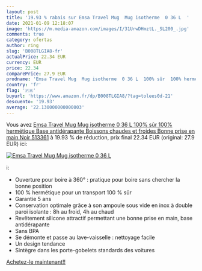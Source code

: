 ```yaml
---
layout: post
title: '19.93 % rabais sur Emsa Travel Mug  Mug isotherme  0 36 L  '
date: 2021-01-09 12:18:07
image: 'https://m.media-amazon.com/images/I/31UrwDHmztL._SL200_.jpg'
comments: true
category: ofertas
author: ring
slug: 'B008TLGIA8-fr'
actualPrice: 22.34 EUR
currency: EUR
price: 22.34
comparePrice: 27.9 EUR
prodname: 'Emsa Travel Mug  Mug isotherme  0 36 L  100% sûr  100% hermétique  Base antidérapante  Boissons chaudes et froides  Bonne prise en main  Noir 513361'
country: 'fr'
flag: '🇫🇷'
buyurl: 'https://www.amazon.fr/dp/B008TLGIA8/?tag=tolees0d-21'
descuento: '19.93'
average: '22.130000000000003'
---
```


Vous avez [Emsa Travel Mug  Mug isotherme  0 36 L  100% sûr  100% hermétique  Base antidérapante  Boissons chaudes et froides  Bonne prise en main  Noir 513361](https://www.amazon.fr/dp/B008TLGIA8/?tag=tolees0d-21)  à  19.93 % de réduction, prix final  22.34 EUR (original: 27.9 EUR) ici:

[![Emsa Travel Mug  Mug isotherme  0 36 L  ](https://m.media-amazon.com/images/I/31UrwDHmztL._SL200_.jpg)](https://www.amazon.fr/dp/B008TLGIA8/?tag=tolees0d-21)

ℹ️:

- Ouverture pour boire à 360° : pratique pour boire sans chercher la bonne position
- 100 % hermétique pour un transport 100 % sûr
- Garantie 5 ans
- Conservation optimale grâce à son ampoule sous vide en inox à double paroi isolante : 8h au froid, 4h au chaud
- Revêtement silicone attractif permettant une bonne prise en main, base antidérapante
- Sans BPA
- Se démonte et passe au lave-vaisselle : nettoyage facile
- Un design tendance
- Sintègre dans les porte-gobelets standards des voitures

[Achetez-le maintenant!!](https://www.amazon.fr/dp/B008TLGIA8/?tag=tolees0d-21)
